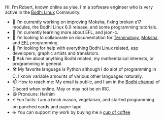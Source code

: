 Hi. I’m Robert, known online as ylee. I'm a software engineer who is very active in the [Bodhi Linux](https://www.bodhilinux.com/) Community. 

- 🔭 I’m currently working on improving Moksha, fixing broken e17 modules, the Bodhi Linux 6.0 release, and some programming tutorials.
- 🌱 I’m currently learning more about EFL, and json-c.
- 👯 I’m looking to collaborate on documentation for [Terminology](https://www.enlightenment.org/about-terminology.md), [Moksha](http://www.bodhilinux.com/moksha-desktop/), and [EFL](https://www.enlightenment.org/develop/legacy/api/c/start) programming.
- 🤔 I’m looking for help with everything Bodhi Linux related, esp developers, graphic artists and translators.
- 💬 Ask me about anything Bodhi related, my mathemtaical interests, or programming in general.
- 🛠 My favorite language is Python although I do alot of programming in C. I know variable amounts of various other languages naturally.
- 📫 How to reach me: My email is public, and I am in the [Bodhi channel](https://discord.com/invite/pvB7MSf) of Discord when online. May or may not be on IRC.
- 😄 Pronouns: He/him
- ⚡ Fun facts: I am a brick mason, vegetarian, and started programming on punched cards and paper tape.
- ☕ You can support my work by buying me a [cup of coffee](https://www.paypal.me/rbtylee)
<!--
**rbtylee/rbtylee** is a ✨ _special_ ✨ repository because its `README.md` (this file) appears on your GitHub profile.

Here are some ideas to get you started:

- 🔭 I’m currently working on ...
- 🌱 I’m currently learning ...
- 👯 I’m looking to collaborate on ...
- 🤔 I’m looking for help with ...
- 💬 Ask me about ...
- 📫 How to reach me: ...
- 😄 Pronouns: ...
- ⚡ Fun fact: ...
-->

